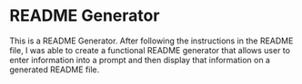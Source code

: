 # README Generator
This is a README Generator. After following the instructions in the README file, I was able to create a functional README generator that allows user to enter information into a prompt and then display that information on a generated README file.